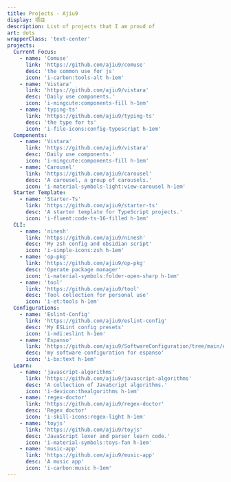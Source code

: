 ```yaml
---
title: Projects - Ajiu9
display: 项目
description: List of projects that I am proud of
art: dots
wrapperClass: 'text-center'
projects:
  Current Focus:
    - name: 'Comuse'
      link: 'https://github.com/ajiu9/comuse'
      desc: 'the common use for js'
      icon: 'i-carbon:tools-alt h-1em'
    - name: 'Vistara'
      link: 'https://github.com/ajiu9/vistara'
      desc: 'Daily use components.'
      icon: 'i-mingcute:components-fill h-1em'
    - name: 'typing-ts'
      link: 'https://github.com/ajiu9/typing-ts'
      desc: 'the type for ts'
      icon: 'i-file-icons:config-typescript h-1em'
  Components:
    - name: 'Vistara'
      link: 'https://github.com/ajiu9/vistara'
      desc: 'Daily use components.'
      icon: 'i-mingcute:components-fill h-1em'
    - name: 'Carousel'
      link: 'https://github.com/ajiu9/carousel'
      desc: 'A carousel, a group of carousels.'
      icon: 'i-material-symbols-light:view-carousel h-1em'
  Starter Template:
    - name: 'Starter-Ts'
      link: 'https://github.com/ajiu9/starter-ts'
      desc: 'A starter template for TypeScript projects.'
      icon: 'i-fluent:code-ts-16-filled h-1em'
  CLI:
    - name: 'ninesh'
      link: 'https://github.com/ajiu9/ninesh'
      desc: 'My zsh config and obsidian script'
      icon: 'i-simple-icons:zsh h-1em'
    - name: 'op-pkg'
      link: 'https://github.com/ajiu9/op-pkg'
      desc: 'Operate package manager'
      icon: 'i-material-symbols:folder-open-sharp h-1em'
    - name: 'tool'
      link: 'https://github.com/ajiu9/tool'
      desc: 'Tool collection for personal use'
      icon: 'i-et:tools h-1em'
  Configurations:
    - name: 'Eslint-Config'
      link: 'https://github.com/ajiu9/eslint-config'
      desc: 'My ESLint config presets'
      icon: 'i-mdi:eslint h-1em'
    - name: 'Espanso'
      link: 'https://github.com/ajiu9/SoftwareConfiguration/tree/main/espanso'
      desc: 'my software configuration for espanso'
      icon: 'i-bx:text h-1em'
  Learn:
    - name: 'javascript-algorithms'
      link: 'https://github.com/ajiu9/javascript-algorithms'
      desc: 'A collection of JavaScript algorithms.'
      icon: 'i-devicon:thealgorithms h-1em'
    - name: 'regex-doctor'
      link: 'https://github.com/ajiu9/regex-doctor'
      desc: 'Regex doctor'
      icon: 'i-skill-icons:regex-light h-1em'
    - name: 'toyjs'
      link: 'https://github.com/ajiu9/toyjs'
      desc: 'JavaScript lexer and parser learn code.'
      icon: 'i-material-symbols:toys-fan h-1em'
    - name: 'music-app'
      link: 'https://github.com/ajiu9/music-app'
      desc: 'A music app'
      icon: 'i-carbon:music h-1em'
---
```


<!-- @layout-full-width -->

<ListProjects :projects="frontmatter.projects" />
